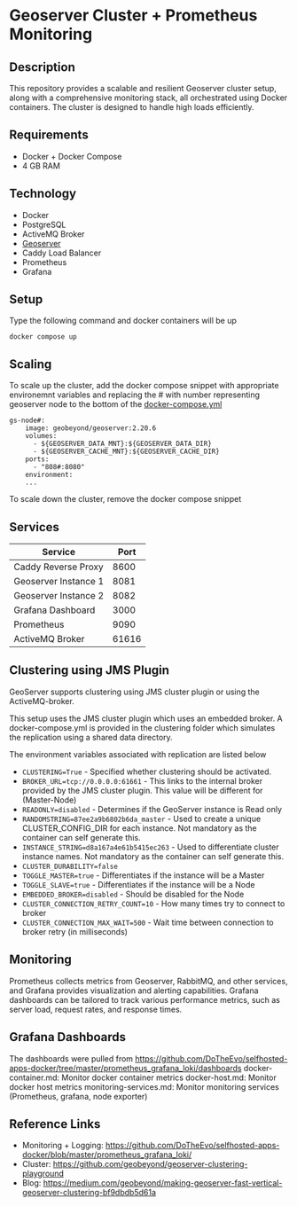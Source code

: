 # Geoserver Cluster + Prometheus Monitoring

## Description
This repository provides a scalable and resilient Geoserver cluster setup, along with a comprehensive monitoring stack, all orchestrated using Docker containers. The cluster is designed to handle high loads efficiently.

## Requirements
* Docker + Docker Compose
* 4 GB RAM

## Technology
* Docker
* PostgreSQL
* ActiveMQ Broker
* [Geoserver](https://hub.docker.com/r/geobeyond/geoserver)
* Caddy Load Balancer
* Prometheus
* Grafana

## Setup
Type the following command and docker containers will be up
```
docker compose up
```

## Scaling
To scale up the cluster, add the docker compose snippet with appropriate environemnt variables and replacing the # with number representing geoserver node to the bottom of the [docker-compose.yml](https://github.com/CRI-lab/geoserver_cluster/blob/main/docker-compose.yml)

```
gs-node#:
    image: geobeyond/geoserver:2.20.6
    volumes:
      - ${GEOSERVER_DATA_MNT}:${GEOSERVER_DATA_DIR}
      - ${GEOSERVER_CACHE_MNT}:${GEOSERVER_CACHE_DIR}
    ports:
      - "808#:8080"
    environment: 
    ...
```

To scale down the cluster, remove the docker compose snippet

## Services
| Service  | Port | 
| -------- | -------- |
| Caddy Reverse Proxy   | 8600   |
| Geoserver Instance 1   | 8081   |
| Geoserver Instance 2   | 8082   |
| Grafana Dashboard   | 3000   |
| Prometheus   | 9090   |
| ActiveMQ Broker | 61616   |

## Clustering using JMS Plugin
GeoServer supports clustering using JMS cluster plugin or using the ActiveMQ-broker. 

This setup uses the JMS cluster plugin which uses an embedded broker. A docker-compose.yml
is provided in the clustering folder which simulates the replication using 
a shared data directory.

The environment variables associated with replication are listed below
* `CLUSTERING=True` - Specified whether clustering should be activated.
* `BROKER_URL=tcp://0.0.0.0:61661` - This links to the internal broker provided by the JMS cluster plugin.
This value will be different for (Master-Node)
* `READONLY=disabled` - Determines if the GeoServer instance is Read only
* `RANDOMSTRING=87ee2a9b6802b6da_master` - Used to create a unique CLUSTER_CONFIG_DIR for each instance. Not mandatory as the container can self generate this.
* `INSTANCE_STRING=d8a167a4e61b5415ec263` - Used to differentiate cluster instance names. Not mandatory as the container can self generate this.
* `CLUSTER_DURABILITY=false`
* `TOGGLE_MASTER=true` - Differentiates if the instance will be a Master
* `TOGGLE_SLAVE=true` - Differentiates if the instance will be a Node
* `EMBEDDED_BROKER=disabled` - Should be disabled for the Node
* `CLUSTER_CONNECTION_RETRY_COUNT=10` - How many times try to connect to broker
* `CLUSTER_CONNECTION_MAX_WAIT=500` - Wait time between connection to broker retry (in milliseconds)

## Monitoring
Prometheus collects metrics from Geoserver, RabbitMQ, and other services, and Grafana provides visualization and alerting capabilities. Grafana dashboards can be tailored to track various performance metrics, such as server load, request rates, and response times.

## Grafana Dashboards
The dashboards were pulled from https://github.com/DoTheEvo/selfhosted-apps-docker/tree/master/prometheus_grafana_loki/dashboards
docker-container.md: Monitor docker container metrics
docker-host.md: Monitor docker host metrics
monitoring-services.md: Monitor monitoring services (Prometheus, grafana, node exporter)

## Reference Links
 * Monitoring + Logging: https://github.com/DoTheEvo/selfhosted-apps-docker/blob/master/prometheus_grafana_loki/
 * Cluster: https://github.com/geobeyond/geoserver-clustering-playground
 * Blog: https://medium.com/geobeyond/making-geoserver-fast-vertical-geoserver-clustering-bf9dbdb5d61a
